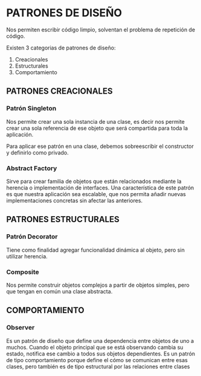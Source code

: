 # PATRONES DE DISEÑO

Nos permiten escribir código limpio, solventan el problema de repetición de código.

Existen 3 categorias de patrones de diseño:

1. Creacionales
2. Estructurales
3. Comportamiento

## PATRONES CREACIONALES

### Patrón Singleton

Nos permite crear una sola instancia de una clase, es decir nos permite crear una sola referencia de ese objeto que será compartida para toda la aplicación.

Para aplicar ese patrón en una clase, debemos sobreescribir el constructor y definirlo como privado.

### Abstract Factory

Sirve para crear familia de objetos que están relacionados mediante la herencia o implementación de interfaces. Una característica de este patrón es que nuestra aplicación sea escalable, que nos permita añadir nuevas implementaciones concretas sin afectar las anteriores.

## PATRONES ESTRUCTURALES

### Patrón Decorator

Tiene como finalidad agregar funcionalidad dinámica al objeto, pero sin utilizar herencia.

### Composite

Nos permite construir objetos complejos a partir de objetos simples, pero que tengan en común una clase abstracta.

## COMPORTAMIENTO

### Observer

Es un patrón de diseño que define una dependencia entre objetos de uno a muchos. Cuando el objeto principal que se está observando cambia su estado, notifica ese cambio a todos sus objetos dependientes. Es un patrón de tipo comportamiento porque define el cómo se comunican entre esas clases, pero también es de tipo estructural por las relaciones entre clases